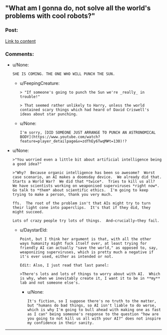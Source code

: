 ## "What am I gonna do, not solve all the world's problems with cool robots?"

### Post:

[Link to content](http://strongfemaleprotagonist.com/issue-5/page-73-2/)

### Comments:

- u/None:
  ```
  SHE IS COMING. THE ONE WHO WILL PUNCH THE SUN.
  ```

  - u/FeepingCreature:
    ```
    > "If someone's going to punch the Sun we're _really_ in trouble!"

    > That seemed rather unlikely to Harry, unless the world contained scary things which had heard of David Criswell's ideas about star punching.
    ```

  - u/None:
    ```
    I'm sorry, [DID SOMEONE JUST ARRANGE TO PUNCH AN ASTRONOMICAL BODY](https://www.youtube.com/watch?feature=player_detailpage&v=zdfhEy6TwqM#t=130)!?
    ```

- u/None:
  ```
  >"You worried even a little bit about artificial intelligence being a good idea?"

  >"Why?  Because organic intelligence has been so awesome?  Worst case scenario, an AI makes a doomsday device.  We already did that.  Starts a World War?  We did that *twice*.  Tries to kill us all?  We have scientists working on weaponised superviruses *right now*.  Go talk to *them* about scientific ethics.  I'm going to keep trying to make a person, thank you very much.

  ffs.  The root of the problem isn't that AIs might try to turn their light cone into paperclips.  It's that if they did, they might succeed.

  Lots of crazy people try lots of things.  And—crucially—they fail.
  ```

  - u/DaystarEld:
    ```
    Point, but I think her argument is that, with all the other ways humanity might fuck itself over, at least trying for friendly AI can actually "save the world," as opposed to, say, weaponizing superviruses, which is pretty much a negative if it's ever used, either as intended or not.

    Edit: Also, I just read that last panel:

    >There's lots and lots of things to worry about with AI.  Which is why, when we inevitably create it, I want it to be in **my** lab and not someone else's.
    ```

    - u/None:
      ```
      It's fiction, so I suppose there's no truth to the matter, but "humans do bad things, so AI isn't liable to do worse, which is why I'm going to bull ahead with making one as fast as I can" being someone's response to the question "how are you going to not kill us all with your AI?" does not inspire my confidence in their sanity.
      ```

---


